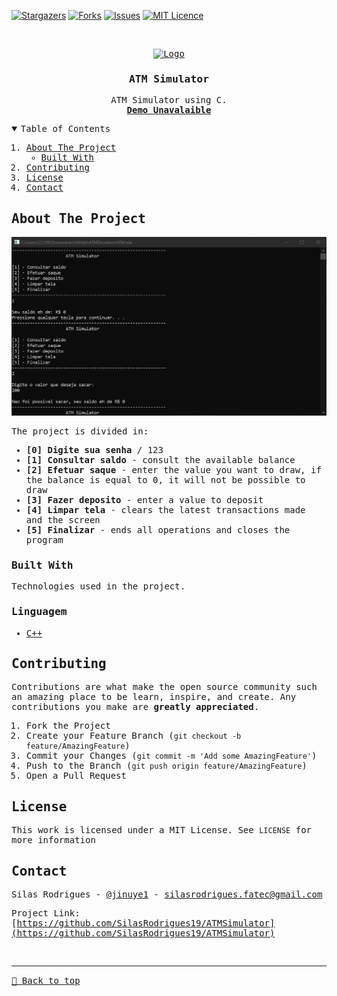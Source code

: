 [![Stargazers][stars-shield]][stars-url]
[![Forks][forks-shield]][forks-url]
[![Issues][issues-shield]][issues-url]
[![MIT Licence][license-shield]][license-url]

<!-- PROJECT LOGO -->
<br />
<samp>
<p align="center">
  <a href="#">
    <img src="https://glisteneducation.com/wp-content/uploads/2020/06/042a032ef07597e1e3e35c037d972142.png" alt="Logo" width="80" height="80">
  </a>

  <h3 align="center">ATM Simulator</h3>

  <p align="center">
    ATM Simulator using C.
    <br />
    <a href="#"><strong>Demo Unavalaible</strong></a>
    <br />
  </p>
</p>

<!-- TABLE OF CONTENTS -->
<details open="open">
  <summary>Table of Contents</summary>
  <ol>
    <li>
      <a href="#about-the-project">About The Project</a>
      <ul>
        <li><a href="#built-with">Built With</a></li>
      </ul>
    </li>
    <li><a href="#contributing">Contributing</a></li>
    <li><a href="#license">License</a></li>
    <li><a href="#contact">Contact</a></li>
  </ol>
</details>

<!-- ABOUT THE PROJECT -->

## About The Project

[![About View][about view]](https://github.com/SilasRodrigues19/ATMSimulator)

The project is divided in:

- **[0] Digite sua senha** / 123
- **[1] Consultar saldo** - consult the available balance
- **[2] Efetuar saque** - enter the value you want to draw, if the balance is equal to 0, it will not be possible to draw
- **[3] Fazer deposito** - enter a value to deposit
- **[4] Limpar tela** - clears the latest transactions made and the screen
- **[5] Finalizar** - ends all operations and closes the program

### Built With

Technologies used in the project.

### Linguagem

- [C++](https://en.wikipedia.org/wiki/C%2B%2B)

<!-- CONTRIBUTING -->

## Contributing

Contributions are what make the open source community such an amazing place to be learn, inspire, and create. Any contributions you make are **greatly appreciated**.

1. Fork the Project
2. Create your Feature Branch (`git checkout -b feature/AmazingFeature`)
3. Commit your Changes (`git commit -m 'Add some AmazingFeature'`)
4. Push to the Branch (`git push origin feature/AmazingFeature`)
5. Open a Pull Request

<!-- LICENSE -->

## License

This work is licensed under a MIT License. See `LICENSE` for more information

<!-- CONTACT -->

## Contact

Silas Rodrigues - [@jinuye1](https://twitter.com/jinuye1) - silasrodrigues.fatec@gmail.com

Project Link: [https://github.com/SilasRodrigues19/ATMSimulator](https://github.com/SilasRodrigues19/ATMSimulator)

   <!-- MARKDOWN LINKS & IMAGES -->
<!-- https://www.markdownguide.org/basic-syntax/#reference-style-links -->

[contributors-shield]: https://img.shields.io/github/contributors/SilasRodrigues19/ATMSimulator.svg?style=for-the-badge
[contributors-url]: https://github.com/SilasRodrigues19/ATMSimulator/graphs/contributors
[forks-shield]: https://img.shields.io/github/forks/SilasRodrigues19/ATMSimulator.svg?style=for-the-badge
[forks-url]: https://github.com/SilasRodrigues19/ATMSimulator/network/members
[stars-shield]: https://img.shields.io/github/stars/SilasRodrigues19/ATMSimulator.svg?style=for-the-badge
[stars-url]: https://github.com/SilasRodrigues19/ATMSimulator/stargazers
[issues-shield]: https://img.shields.io/github/issues/SilasRodrigues19/ATMSimulator.svg?style=for-the-badge
[issues-url]: https://github.com/SilasRodrigues19/ATMSimulator/issues
[license-shield]: https://img.shields.io/github/license/SilasRodrigues19/ATMSimulator.svg?style=for-the-badge
[license-url]: https://github.com/SilasRodrigues19/ATMSimulator/blob/master/LICENSE
[about view]: ./preview.png

<br><hr>
[🔼 Back to top](#ATM-Simulator)
